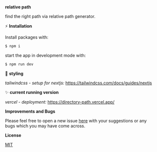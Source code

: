**relative path**

find the right path via relative path generator.


⚡️ **Installation**

Install packages with: 

```bash
$ npm i
```
start the app in development mode with:

```bash
$ npm run dev
```

💅 **styling**

*tailwindcss - setup for nextjs:*
https://tailwindcss.com/docs/guides/nextjs


✨ **current running version**

*vercel - deployment:*
https://directory-path.vercel.app/


**Improvements and Bugs**

Please feel free to open a new issue [here](https://github.com/schaeferjessica/directory-path/issues) with your suggestions or any bugs which you may have come across.


**License**

[MIT](https://github.com/ghosh/uiGradients/blob/master/LICENSE.md)

